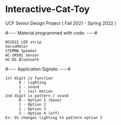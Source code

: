 # Interactive-Cat-Toy
UCF Senior Design Project ( Fall 2021 - Spring 2022 )

#---- Material programmed with code: ----#
    
    WS2812 LED strip
    ServoMotor
    STEMMA Speaker
    HC-SR501 Sensor 
    HC-05 Bluetooth

#---- Application Signals: ----#

    1st digit is function 
          0 - lighting
          1 - sound
          2 - tail motion
    2nd digit is pattern / sound
          0 - Option 1 (base)
          1 - Option 2
          2 - Option 3
          3 - Option 4 (off)
    Ex: O1 changes lighting to pattern option 2

